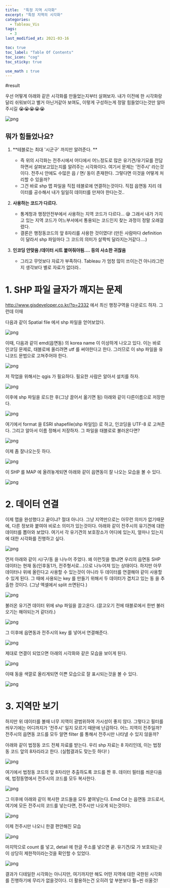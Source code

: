 ```yaml
---
title:  "특정 지역 시각화"
excerpt: "특정 지역의 시각화"
categories:
  - Tableau_Vis
tags:
  - 3
last_modified_at: 2021-03-16

toc: true
toc_label: "Table Of Contents"
toc_icon: "cog"
toc_sticky: true

use_math : true
---
```


#result

우선 어떻게 아래와 같은 시각화를 만들었는지부터 살펴보자. 내가 이전에 한 시각화랑 달리 쉬워보이고 별거 아닌거같아 보여도, 이렇게 구성하는게 정말 힘들었다는것만 알아주시길 😭😭😭😭😭

![png](/assets/images/Tableau_ex/3_1.PNG)



## 뭐가 힘들었나요?

1. **테블로는 최대 '시군구' 까지만 알려준다. **
   - 즉 위의 시각화는 전주시에서 어디에서 어느정도로 많은 유기견/유기묘를 전담하면서 살펴보고있는지를 알려주는 시각화이다. 여기서 문제는 '전주시' 라는것이다. 전주시 안에도 수많은 읍 / 면/  동이 존재한다. 그렇다면 이것을 어떻게 처리할 수 있을까? 
   - 그건 바로 shp 맵 파일을 직접 테블로에 연결하는것이다. 직접 읍면동 지리 데이터를 공수해서 내가 일일히 데이터를 만져야 한다는것.. 
2. **사용하는 코드가 다르다.**
   - 통계청과 행정안전부에서 사용하는 지역 코드가 다르다... 😪 그래서 내가 가지고 있는 지역 코드가 어느부서에서 통용되는 코드인지 찾는 과정이 정말 오래걸렸다. 
   - 결론은 행정동코드의 앞 8자리를 사용한 것이였다! (만든 사람마다 definition 이 달라서 shp 파일마다 그 코드의 의미가 살짝씩 달라지는거같다....)

3. **인코딩 안맞음 /데이터 시트 붙여줘야됨.... 등의 사소한 귀찮음**
   - 그리고 무엇보다 자료가 부족하다. Tableau 가 엄청 많이 쓰이는건 아니라그런지 생각보다 별로 자료가 없더라..



# 1. SHP 파일 글자가 깨지는 문제

<http://www.gisdeveloper.co.kr/?p=2332> 에서 최신 행정구역을 다운로드 하자. 그런데 이때 

 다음과 같이 Spatial file 에서 shp 파일을 얻어보았다. 

![png](/assets/images/Tableau_ex/3_2.PNG)

이때, 다음과 같이 emd(읍면동) 의 korea name 이 이상하게 나오고 있다. 이는 바로 인코딩 문제로, 태블로에 올리려면 utf 를 써야한다고 한다. 그러므로 이 shp 파일을 유니코드 문법으로 고쳐주어야 한다. 

![png](/assets/images/Tableau_ex/3_3.PNG)

저 작업을 위해서는 qgis 가 필요하다. 필요한 사람은 알아서 설치를 하자.

![png](/assets/images/Tableau_ex/3_4.PNG)

이후에 shp 파일을 로드한 후(그냥 끌어서 옮기면 됨) 아래와 같이 다른이름으로 저장한다.

![png](/assets/images/Tableau_ex/3_5.PNG)

여기에서 format 을 ESRI shapefile(shp 파일임) 로 하고, 인코딩을 UTF-8 로 고쳐준다. 그리고 알아서 이름 정해서 저장하자. 그 파일을 태블로로 불러온다면? 

![png](/assets/images/Tableau_ex/3_6.PNG)

이제 좀 잘나오는듯 하다.

![png](/assets/images/Tableau_ex/3_7.PNG)

이 SHP 를 MAP 에 올려놓게되면 아래와 같이 읍면동이 잘 나오는 모습을 볼 수 있다.

![png](/assets/images/Tableau_ex/3_8.PNG)



# 2. 데이터 연결

이제 맵을 완성했다고 끝이냐? 절대 아니다. 그냥 지역만으로는 아무런 의미가 없기때문에, 다른 정보와 붙여야 비로소 의미가 있는것이다. 아래와 같이 전주시의 유기견에 대한 데이터를 뽑아와 보았다. 여기서 각 유기견의 보호장소가 어디에 있는지, 얼마나 있는지에 대한 시각화를 진행하고 싶다.

![png](/assets/images/Tableau_ex/3_9.PNG)

먼저 아래와 같이 시/구/동 을 나누어 주었다. 왜 이런짓을 했냐면 우리의 읍면동 SHP 데이터는 현재 동(인후동1가, 전주형서로...)으로 나누어져 있는 상태이다. 하지만 아무 데이터나 위에 올린다고 사용할 수 있는것이 아니라 두 데이터를 연결해야 같이 사용할 수 있게 된다. 그 때에 사용되는 key 를 만들기 위해서 두 데이터가 겹치고 있는 동 을 추출한 것이다. (그냥 엑셀에서 split 쓰면된다.)

![png](/assets/images/Tableau_ex/3_10.PNG)

불러온 유기견 데이터 위에 shp 파일을 끌고온다. (끌고오기 전에 태블로에서 한번 불러오기는 해야되는거 같더라.)

![png](/assets/images/Tableau_ex/3_11.PNG)

그 이후에 읍면동과 전주시의 key 를 넣어서 연결해준다. 

![png](/assets/images/Tableau_ex/3_12.PNG)

제대로 연결이 되었으면 아래의 시각화와 같은 모습을 보이게 된다.

![png](/assets/images/Tableau_ex/3_13.PNG)

이때 동을 색깔로 올리게되면 이쁜 모습으로 잘 표시되는것을 볼 수 있다.

![png](/assets/images/Tableau_ex/3_14.PNG)



# 3. 지역만 보기

하지만 위 데이터를 볼때 너무 지역이 광범위하여 가시성이 좋지 않다. 그렇다고 필터를 씌우기에는 어디까지가 '전주시' 일지 모르기 때문에 난감하다. 어느 지역이 전주일까? 전주시의 읍면동 코드를 모두 알면 filter 를 통해서 전주시만 나타낼 수 있지 않을까? 

아래와 같이 법정동 코드 전체 자료를 받는다. 우리 shp 자료는 8 자리인데, 이는 법정동 코드 앞의 8자리라고 한다. (실험결과도 맞는듯 하다! ) 

![png](/assets/images/Tableau_ex/3_15.PNG)

여기에서 법정동 코드의 앞 8자리만 추출하도록 코드를 짠 후. 데이터 필터를 씌운다음에, 법정동명에서 전주시의 코드를 모두 복사한다. 

![png](/assets/images/Tableau_ex/3_16.PNG)

그 이후에 아래와 같이 복사한 코드들을 모두 붙여넣는다. Emd Cd 는 읍면동 코드로서, 여기에 모든 전주시의 코드를 넣는다면, 전주시만 나오게 되는것이다.

![png](/assets/images/Tableau_ex/3_17.PNG)

이제 전주시만 나오니 한결 편안해진 모습

![png](/assets/images/Tableau_ex/3_18.PNG)

마지막으로 count 를 넣고, detail 에 한글 주소를 넣으면 끝. 유기견/묘 가 보호되는곳이 상당히 제한적이라는것을 확인할 수 있었다. 

![png](/assets/images/Tableau_ex/3_19.PNG)

결과가 디테일한 시각화는 아니지만, 여기까지만 해도 어떤 지역에 대한 국한된 시각화를 진행하기에 무리가 없을것이다. 더 활용하는건 오히려 앞 부분보다 훨~씬 쉬울것!